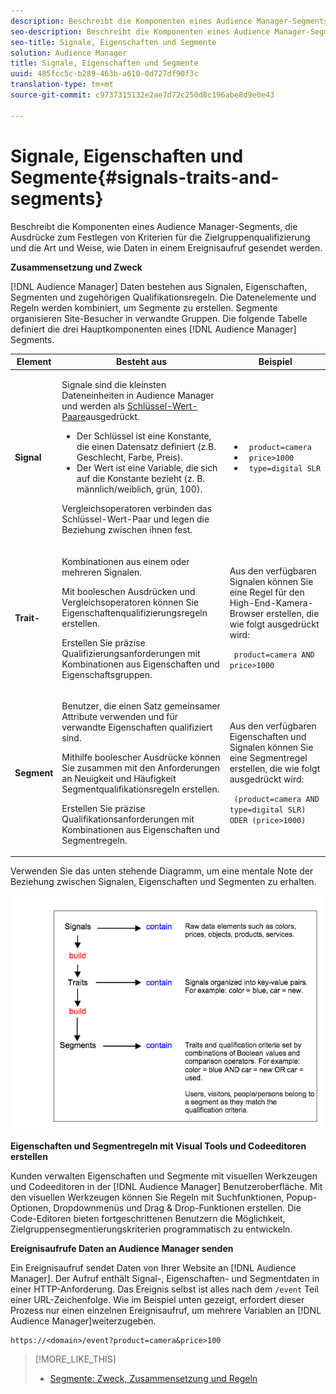 ```yaml
---
description: Beschreibt die Komponenten eines Audience Manager-Segments, die Ausdrücke zum Festlegen von Kriterien für die Zielgruppenqualifizierung und die Art und Weise, wie Daten in einem Ereignisaufruf gesendet werden.
seo-description: Beschreibt die Komponenten eines Audience Manager-Segments, die Ausdrücke zum Festlegen von Kriterien für die Zielgruppenqualifizierung und die Art und Weise, wie Daten in einem Ereignisaufruf gesendet werden.
seo-title: Signale, Eigenschaften und Segmente
solution: Audience Manager
title: Signale, Eigenschaften und Segmente
uuid: 485fcc5c-b289-463b-a610-0d727df90f3c
translation-type: tm+mt
source-git-commit: c9737315132e2ae7d72c250d8c196abe8d9e0e43

---
```



# Signale, Eigenschaften und Segmente{#signals-traits-and-segments}

Beschreibt die Komponenten eines Audience Manager-Segments, die Ausdrücke zum Festlegen von Kriterien für die Zielgruppenqualifizierung und die Art und Weise, wie Daten in einem Ereignisaufruf gesendet werden.

<!-- 

c_signal_trait_segment.xml

 -->

**Zusammensetzung und Zweck**

[!DNL Audience Manager] Daten bestehen aus Signalen, Eigenschaften, Segmenten und zugehörigen Qualifikationsregeln. Die Datenelemente und Regeln werden kombiniert, um Segmente zu erstellen. Segmente organisieren Site-Besucher in verwandte Gruppen. Die folgende Tabelle definiert die drei Hauptkomponenten eines [!DNL Audience Manager] Segments.

<table id="table_E8373A01C3414C42B4983A59BF0F0669"> 
 <thead> 
  <tr> 
   <th colname="col1" class="entry"> Element </th> 
   <th colname="col2" class="entry"> Besteht aus </th> 
   <th colname="col3" class="entry"> Beispiel  </th> 
  </tr>
 </thead>
 <tbody> 
  <tr> 
   <td colname="col1"><b>Signal</b> </td> 
   <td colname="col2"> <p>Signale sind die kleinsten Dateneinheiten in <span class="keyword"> Audience Manager</span> und werden als <a href="../reference/key-value-pairs-explained.md"> Schlüssel-Wert-Paare</a>ausgedrückt. </p> 
    <ul id="ul_728347E325284B9FA0B4E05DE8CF4570"> 
     <li id="li_89574A3B4A734726AD43405AE6D85FF5">Der Schlüssel ist eine Konstante, die einen Datensatz definiert (z.B. Geschlecht, Farbe, Preis). </li> 
     <li id="li_D35601B33EE24EC5857F45D9577254D4">Der Wert ist eine Variable, die sich auf die Konstante bezieht (z. B. männlich/weiblich, grün, 100). </li> 
    </ul> <p>Vergleichsoperatoren verbinden das Schlüssel-Wert-Paar und legen die Beziehung zwischen ihnen fest. </p> </td> 
   <td colname="col3"> 
    <ul id="ul_A6D8D30A37C94437A7BF38736C6F8556"> 
     <li id="li_74C87C34FA254783AC0DEBBC69B35AC4"><code> product=camera</code> </li> 
     <li id="li_C1727B9136024E56B60374597A7DCA00"><code> price&gt;1000</code> </li> 
     <li id="li_B2E7798768EE444AB978F3F27B0BC0B5"><code> type=digital SLR</code> </li> 
    </ul> </td> 
  </tr> 
  <tr> 
   <td colname="col1"><b>Trait-</b> </td> 
   <td colname="col2"> <p>Kombinationen aus einem oder mehreren Signalen. </p> <p>Mit booleschen Ausdrücken und Vergleichsoperatoren können Sie Eigenschaftenqualifizierungsregeln erstellen. </p> <p>Erstellen Sie präzise Qualifizierungsanforderungen mit Kombinationen aus Eigenschaften und Eigenschaftsgruppen. </p> </td> 
   <td colname="col3"> <p>Aus den verfügbaren Signalen können Sie eine Regel für den High-End-Kamera-Browser erstellen, die wie folgt ausgedrückt wird: </p> <p><code> product=camera AND price&gt;1000</code> </p> </td> 
  </tr> 
  <tr> 
   <td colname="col1"><b>Segment</b> </td> 
   <td colname="col2"> <p>Benutzer, die einen Satz gemeinsamer Attribute verwenden und für verwandte Eigenschaften qualifiziert sind. </p> <p>Mithilfe boolescher Ausdrücke können Sie zusammen mit den Anforderungen an Neuigkeit und Häufigkeit Segmentqualifikationsregeln erstellen. </p> <p>Erstellen Sie präzise Qualifikationsanforderungen mit Kombinationen aus Eigenschaften und Segmentregeln. </p> </td> 
   <td colname="col3"> <p>Aus den verfügbaren Eigenschaften und Signalen können Sie eine Segmentregel erstellen, die wie folgt ausgedrückt wird: </p> <p><code> (product=camera AND type=digital SLR) ODER (price&gt;1000)</code> </p> </td> 
  </tr> 
 </tbody> 
</table>

Verwenden Sie das unten stehende Diagramm, um eine mentale Note der Beziehung zwischen Signalen, Eigenschaften und Segmenten zu erhalten.

![](assets/signals-traits-segments.png)

**Eigenschaften und Segmentregeln mit Visual Tools und Codeeditoren erstellen**

Kunden verwalten Eigenschaften und Segmente mit visuellen Werkzeugen und Codeeditoren in der [!DNL Audience Manager] Benutzeroberfläche. Mit den visuellen Werkzeugen können Sie Regeln mit Suchfunktionen, Popup-Optionen, Dropdownmenüs und Drag &amp; Drop-Funktionen erstellen. Die Code-Editoren bieten fortgeschrittenen Benutzern die Möglichkeit, Zielgruppensegmentierungskriterien programmatisch zu entwickeln.

**Ereignisaufrufe Daten an Audience Manager senden**

Ein Ereignisaufruf sendet Daten von Ihrer Website an [!DNL Audience Manager]. Der Aufruf enthält Signal-, Eigenschaften- und Segmentdaten in einer HTTP-Anforderung. Das Ereignis selbst ist alles nach dem `/event` Teil einer URL-Zeichenfolge. Wie im Beispiel unten gezeigt, erfordert dieser Prozess nur einen einzelnen Ereignisaufruf, um mehrere Variablen an [!DNL Audience Manager]weiterzugeben.

```
https://<domain>/event?product=camera&price>100
```

>[!MORE_LIKE_THIS]
>
>* [Segmente: Zweck, Zusammensetzung und Regeln](../features/segments/segments-purpose.md)

